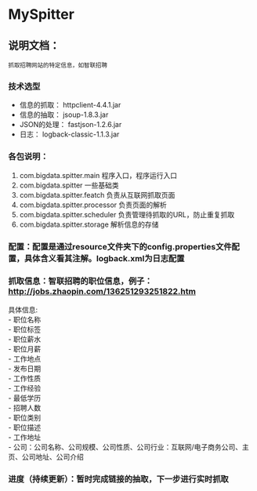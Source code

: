 # MySpitter

## 说明文档：
	抓取招聘网站的特定信息，如智联招聘
### 技术选型
- 信息的抓取：	httpclient-4.4.1.jar
- 信息的抽取：	jsoup-1.8.3.jar
- JSON的处理：	fastjson-1.2.6.jar
- 日志：	    logback-classic-1.1.3.jar

### 各包说明：
1. com.bigdata.spitter.main		程序入口，程序运行入口
2. com.bigdata.spitter				一些基础类
3. com.bigdata.spitter.featch		负责从互联网抓取页面
4. com.bigdata.spitter.processor	负责页面的解析
5. com.bigdata.spitter.scheduler   负责管理待抓取的URL，防止重复抓取
6. com.bigdata.spitter.storage	            解析信息的存储

### 配置：配置是通过resource文件夹下的config.properties文件配置，具体含义看其注解。logback.xml为日志配置

### 抓取信息：智联招聘的职位信息，例子：http://jobs.zhaopin.com/136251293251822.htm
具体信息:  
	- 职位名称  
	- 职位标签  
	- 职位薪水  
	- 职位月薪  
	- 工作地点  
	- 发布日期  
	- 工作性质  
	- 工作经验  
	- 最低学历  
	- 招聘人数  
	- 职位类别  
    - 职位描述  
    - 工作地址   
    - 公司：公司名称、公司规模、公司性质、公司行业：互联网/电子商务公司、主页、公司地址、公司介绍
            
### 进度（持续更新）：暂时完成链接的抽取，下一步进行实时抓取



